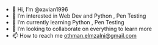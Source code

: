 - 👋 Hi, I’m @xavian1996
- 👀 I’m interested in Web Dev and Python , Pen Testing
- 🌱 I’m currently learning Python , Pen Testing
- 💞️ I’m looking to collaborate on everything to learn more
- 📫 How to reach me othman.elmzalni@gmail.com

<!---
xavian1996/xavian1996 is a ✨ special ✨ repository because its `README.md` (this file) appears on your GitHub profile.
You can click the Preview link to take a look at your changes.
--->
